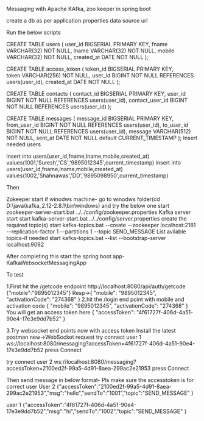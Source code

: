 Messaging with Apache KAfka, zoo keeper in spring boot

create a db as per application.properties data source url

Run the below scripts 

CREATE TABLE users (
    user_id BIGSERIAL PRIMARY KEY,
    fname VARCHAR(32) NOT NULL,
    lname VARCHAR(32) NOT NULL,
    mobile VARCHAR(32) NOT NULL,
    created_at DATE NOT NULL
);

CREATE TABLE access_token (
    token_id BIGSERIAL PRIMARY KEY,    
    token VARCHAR(256) NOT NULL,
    user_id BIGINT NOT NULL REFERENCES users(user_id),
    created_at DATE NOT NULL
);

CREATE TABLE contacts (
    contact_id BIGSERIAL PRIMARY KEY,
    user_id BIGINT NOT NULL REFERENCES users(user_id),
    contact_user_id BIGINT NOT NULL REFERENCES users(user_id)
);

CREATE TABLE messages (
    message_id BIGSERIAL PRIMARY KEY,
    from_user_id BIGINT NOT NULL REFERENCES users(user_id),
    to_user_id BIGINT NOT NULL REFERENCES users(user_id),
    message VARCHAR(512) NOT NULL,
    sent_at DATE NOT NULL default CURRENT_TIMESTAMP
);
Insert needed users

insert into users(user_id,fname,lname,mobile,created_at) values(1001,'Suresh','CS','9895012345',current_timestamp)
insert into users(user_id,fname,lname,mobile,created_at) values(1002,'Shahnawas','DD','9895098950',current_timestamp)

Then

Zokeeper start
if winodws machine- go to winodws folder(cd D:\java\kafka_2.12-2.8.1\bin\windows) and try the below one
start  zookeeper-server-start.bat ../../config/zookeeper.properties
Kafka server start
start kafka-server-start.bat ../../config/server.properties
create the required topic(s)
start kafka-topics.bat --create --zookeeper localhost:2181 --replication-factor 1 --partitions 1 --topic SEND_MESSAGE
List avilable topics-if needed
start kafka-topics.bat --list --bootstrap-server localhost:9092

After completing this start the spring boot app-KafkaWebsocketMessagingApp

To test

1.First hit the /getcode endpoint
http://localhost:8080/api/auth/getcode
{"mobile":"9895012345"}
Resp->{
    "mobile": "9895012345",
    "activationCode": "274368"
}
2.hit the /login end point with mobile and activation code
{
    "mobile": "9895012345",
    "activationCode": "274368"
}
You will get an access token here
{
    "accessToken": "4f61727f-406d-4a51-90e4-17e3e9dd7b52"
}

3.Try websocket end points now with access token
Install the latest postman 
new->WebSocket request
try connect user 1 
ws://localhost:8080/messaging?accessToken=4f61727f-406d-4a51-90e4-17e3e9dd7b52 press Connect

try connect user 2
ws://localhost:8080/messaging?accessToken=2100ed2f-99a5-4d91-8aea-299ac2e21953 press Connect

Then send message in below format- Pls make sure the accesstoken is for correct user
User 2
{"accessToken":"2100ed2f-99a5-4d91-8aea-299ac2e21953","msg":"hello","sendTo":"1001","topic":"SEND_MESSAGE"
}

user 1
{"accessToken":"4f61727f-406d-4a51-90e4-17e3e9dd7b52","msg":"hi","sendTo":"1002","topic":"SEND_MESSAGE"
}

